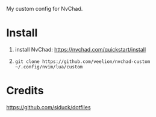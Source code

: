 My custom config for NvChad.

# Install

1. install NvChad: https://nvchad.com/quickstart/install

2. `git clone https://github.com/veelion/nvchad-custom ~/.config/nvim/lua/custom`

# Credits

https://github.com/siduck/dotfiles
